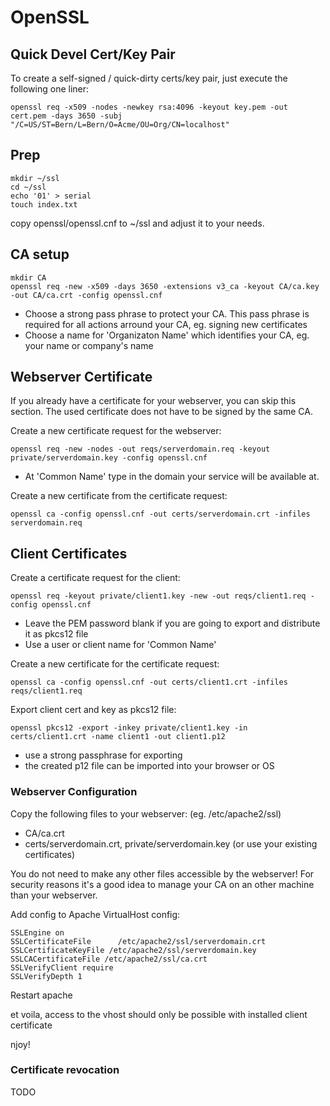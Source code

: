# OpenSSL

## Quick Devel Cert/Key Pair
To create a self-signed / quick-dirty certs/key pair, just execute the following one liner:
```
openssl req -x509 -nodes -newkey rsa:4096 -keyout key.pem -out cert.pem -days 3650 -subj "/C=US/ST=Bern/L=Bern/O=Acme/OU=Org/CN=localhost"
```
## Prep

```
mkdir ~/ssl
cd ~/ssl
echo '01' > serial
touch index.txt
```

copy openssl/openssl.cnf to ~/ssl and adjust it to your needs.

## CA setup

```
mkdir CA
openssl req -new -x509 -days 3650 -extensions v3_ca -keyout CA/ca.key -out CA/ca.crt -config openssl.cnf
```

* Choose a strong pass phrase to protect your CA. This pass phrase is required for all actions arround your CA, eg. signing new certificates
* Choose a name for 'Organizaton Name' which identifies your CA, eg. your name or company's name

## Webserver Certificate

If you already have a certificate for your webserver, you can skip this section. The used certificate does not have to be signed by the same CA.

Create a new certificate request for the webserver:

```
openssl req -new -nodes -out reqs/serverdomain.req -keyout private/serverdomain.key -config openssl.cnf
```

* At 'Common Name' type in the domain your service will be available at.

Create a new certificate from the certificate request:

```
openssl ca -config openssl.cnf -out certs/serverdomain.crt -infiles serverdomain.req
```

## Client Certificates

Create a certificate request for the client:

```
openssl req -keyout private/client1.key -new -out reqs/client1.req -config openssl.cnf
```

* Leave the PEM password blank if you are going to export and distribute it as pkcs12 file
* Use a user or client name for 'Common Name'

Create a new certificate for the certificate request:

```
openssl ca -config openssl.cnf -out certs/client1.crt -infiles reqs/client1.req
```

Export client cert and key as pkcs12 file:

```
openssl pkcs12 -export -inkey private/client1.key -in certs/client1.crt -name client1 -out client1.p12
```

* use a strong passphrase for exporting
* the created p12 file can be imported into your browser or OS

### Webserver Configuration

Copy the following files to your webserver: (eg. /etc/apache2/ssl)

* CA/ca.crt
* certs/serverdomain.crt, private/serverdomain.key (or use your existing certificates)

You do not need to make any other files accessible by the webserver!
For security reasons it's a good idea to manage your CA on an other machine than your webserver.

Add config to Apache VirtualHost config:

```
SSLEngine on
SSLCertificateFile      /etc/apache2/ssl/serverdomain.crt
SSLCertificateKeyFile /etc/apache2/ssl/serverdomain.key
SSLCACertificateFile /etc/apache2/ssl/ca.crt
SSLVerifyClient require
SSLVerifyDepth 1
```

Restart apache

et voila, access to the vhost should only be possible with installed client certificate

njoy!

### Certificate revocation

TODO
